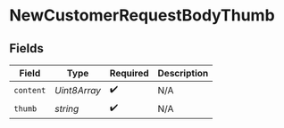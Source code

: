 # NewCustomerRequestBodyThumb


## Fields

| Field              | Type               | Required           | Description        |
| ------------------ | ------------------ | ------------------ | ------------------ |
| `content`          | *Uint8Array*       | :heavy_check_mark: | N/A                |
| `thumb`            | *string*           | :heavy_check_mark: | N/A                |